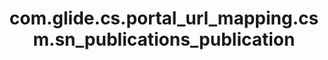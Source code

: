---
layout: page
title: com.glide.cs.portal_url_mapping.csm.sn_publications_publication
description: ""
value: "/csm?id=publication&table=sn_publications_publication&sys_id={{data.sys_id}}"
---